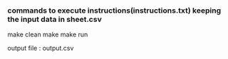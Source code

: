 ### commands to execute instructions(instructions.txt) keeping the input data in sheet.csv

make clean
make
make run

output file : output.csv
